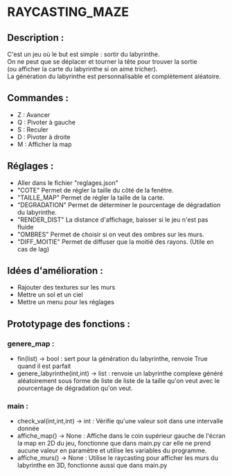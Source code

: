 # RAYCASTING_MAZE

## Description :
C'est un jeu où le but est simple : sortir du labyrinthe.  
On ne peut que se déplacer et tourner la tête pour trouver la sortie  
(ou afficher la carte du labyrinthe si on aime tricher).  
La génération du labyrinthe est personnalisable et complètement aléatoire.


## Commandes :
- Z : Avancer
- Q : Pivoter à gauche
- S : Reculer
- D : Pivoter à droite
- M : Afficher la map

## Réglages :
- Aller dans le fichier "reglages.json"
- "COTE" Permet de régler la taille du côté de la fenêtre. 
- "TAILLE_MAP" Permet de régler la taille de la carte.
- "DEGRADATION" Permet de déterminer le pourcentage de dégradation du labyrinthe.
- "RENDER_DIST" La distance d'affichage, baisser si le jeu n'est pas fluide
- "OMBRES" Permet de choisir si on veut des ombres sur les murs.
- "DIFF_MOITIE" Permet de diffuser que la moitié des rayons. (Utile en cas de lag)

## Idées d'amélioration :
- Rajouter des textures sur les murs
- Mettre un sol et un ciel
- Mettre un menu pour les réglages

## Prototypage des fonctions :
### genere_map :
- fin(list) -> bool : sert pour la génération du labyrinthe, renvoie True quand il est parfait
- genere_labyrinthe(int,int) -> list : renvoie un labyrinthe complexe généré aléatoirement sous forme de liste de liste de la taille qu'on veut avec le pourcentage de dégradation qu'on veut. 

### main :
- check_val(int,int,int) -> int : Vérifie qu'une valeur soit dans une intervalle donnée
- affiche_map() -> None : Affiche dans le coin supérieur gauche de l'écran la map en 2D du jeu, fonctionne que dans main.py car elle ne prend aucune valeur en paramètre et utilise les variables du programme.
- affiche_murs() -> None : Utilise le raycasting pour afficher les murs du labyrinthe en 3D, fonctionne aussi que dans main.py
